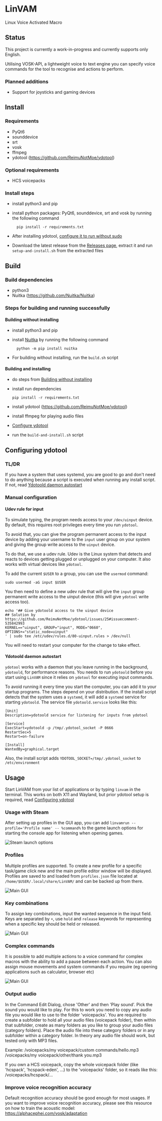# LinVAM
Linux Voice Activated Macro

## Status
This project is currently a work-in-progress and currently supports only English.

Utilising VOSK-API, a lightweight voice to text engine you can specify voice commands for the tool to recognise and actions to perform.

### Planned additions
- Support for joysticks and gaming devices

## Install
### Requirements
- PyQt6
- sounddevice
- srt
- vosk
- ffmpeg
- ydotool (https://github.com/ReimuNotMoe/ydotool)

### Optional requirements
- HCS voicepacks

### Install steps
- install python3 and pip
- install python packages: PyQt6, sounddevice, srt and vosk by running the following command

        pip install -r requirements.txt

- After installing ydotool, [configure it to run without sudo](https://github.com/stele95/LinVAM?tab=readme-ov-file#configuring-ydotool)
- Download the latest release from the [Releases page](https://github.com/stele95/LinVAM/releases), extract it and run ``setup-and-install.sh`` from the extracted files

## Build
### Build dependencies
- python3
- Nuitka (https://github.com/Nuitka/Nuitka)

### Steps for building and running successfully
#### Building without installing
- install python3 and pip
- install [Nuitka](https://github.com/Nuitka/Nuitka) by running the following command

        python -m pip install nuitka

- For building without installing, run the ``build.sh`` script

#### Building and installing
- do steps from [Building without installing](https://github.com/stele95/LinVAM?tab=readme-ov-file#building-without-installing)
- install run dependencies

      pip install -r requirements.txt

- install ydotool (https://github.com/ReimuNotMoe/ydotool)
- install ffmpeg for playing audio files
- [Configure ydotool](https://github.com/stele95/LinVAM?tab=readme-ov-file#configuring-ydotool)
- run the ``build-and-install.sh`` script

## Configuring ydotool
### TL/DR
If you have a system that uses systemd, you are good to go and don't need to do anything because a script is executed when running any install script. If not, read [Ydotoold daemon autostart](https://github.com/stele95/LinVAM?tab=readme-ov-file#ydotoold-daemon-autostart)

### Manual configuration
#### Udev rule for input
To simulate typing, the program needs access to your ``/dev/uinput`` device.
By default, this requires root privileges every time you run ``ydotool``.

To avoid that, you can give the program permanent access to the input device by adding your username to the ``input``
user group on your system and giving the group write access to the ``uinput`` device.

To do that, we use a udev rule.
Udev is the Linux system that detects and reacts to devices getting plugged or unplugged on your computer.
It also works with virtual devices like ``ydotool``.

To add the current ``$USER`` to a group, you can use the ``usermod`` command:

    sudo usermod -aG input $USER


You then need to define a new udev rule that will give the ``input`` group permanent write access to the uinput device
(this will give ``ydotool`` write access too).

    echo '## Give ydotoold access to the uinput device
    ## Solution by https://github.com/ReimuNotMoe/ydotool/issues/25#issuecomment-535842993
    KERNEL=="uinput", GROUP="input", MODE="0660", OPTIONS+="static_node=uinput"
    ' | sudo tee /etc/udev/rules.d/80-uinput.rules > /dev/null


You will need to restart your computer for the change to take effect.

#### Ydotoold daemon autostart
``ydotool`` works with a daemon that you leave running in the background, ``ydotoold``, for performance reasons.
You needs to run ``ydotoold`` before you start using ``LinVAM`` since it relies on ``ydotool`` for executing input commands.

To avoid running it every time you start the computer, you can add it to your startup programs. The steps depend on your distribution.
If the install script detects that the system uses a ``systemd``, it will add a ``systemd`` service for starting ``ydotoold``. The service file ``ydotoold.service`` looks like this:

    [Unit]
    Description=ydotoold service for listening for inputs from ydotool

    [Service]
    ExecStart=ydotoold -p /tmp/.ydotool_socket -P 0666
    RestartSec=5
    Restart=on-failure

    [Install]
    WantedBy=graphical.target

Also, the install script adds ``YDOTOOL_SOCKET=/tmp/.ydotool_socket`` to ``/etc/environment``


## Usage
Start LinVAM from your list of applications or by typing ``linvam`` in the terminal. This works on both X11 and Wayland, but prior ydotool setup is required, read [Configuring ydotool](https://github.com/stele95/LinVAM?tab=readme-ov-file#configuring-ydotool)

### Usage with Steam
After setting up profiles in the GUI app, you can add ``linvamrun --profile='Profile name' -- %command%`` to the game launch options for starting the console app for listening when opening games.

![Steam launch options](https://raw.githubusercontent.com/stele95/LinVAM/master/.img/steam.png)

### Profiles
Multiple profiles are supported.  To create a new profile for a specific task/game click new and the main profile editor window will be displayed.
Profiles are saved to and loaded from ``profiles.json`` file located at ``/home/$USER/.local/share/LinVAM/`` and can be backed up from there.

![Main GUI](https://raw.githubusercontent.com/stele95/LinVAM/master/.img/gui.png)
### Key combinations
To assign key combinations, input the wanted sequence in the input field. Keys are separated by ```+```, use ``hold`` and ``release`` keywords for representing when a specific key should be held or released.

![Main GUI](https://raw.githubusercontent.com/stele95/LinVAM/master/.img/combination.png)
### Complex commands
It is possible to add multiple actions to a voice command for complex macros with the ability to add a pause between each action.
You can also assign mouse movements and system commands if you require (eg opening applications such as calculator, browser etc)

![Main GUI](https://raw.githubusercontent.com/stele95/LinVAM/master/.img/complex.png)

### Output audio
In the Command Edit Dialog, chose 'Other' and then 'Play sound'. Pick the sound you would like to play.
For this to work you need to copy any audio file you would like to use to the folder 'voicepacks'.
You are required to create a subfolder to hold all your audio files (voicepack folder), then within that subfolder, create as many folders as you like to group your audio files (category folders).
Place the audio file into these category folders or in any subfolder within a category folder.
In theory any audio file should work, but tested only with MP3 files.

Example:
/voicepacks/my voicepack/custom commands/hello.mp3
/voicepacks/my voicepack/other/thank you.mp3

If you own a HCS voicepack, copy the whole voicepack folder (like 'hcspack', 'hcspack-eden', ...) to the 'voicepacks' folder, so it reads like this:
/voicepacks/hcspack/...

### Improve voice recognition accuracy
Default recognition accuracy should be good enough for most usages.
If you want to improve voice recognition accuracy, please see this resource on how to train the acoustic model:
https://alphacephei.com/vosk/adaptation
